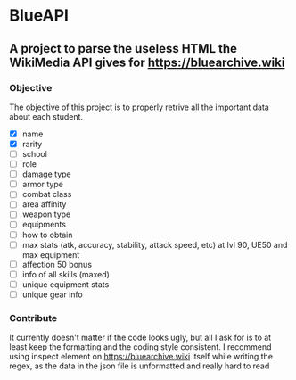 # BlueAPI
## A project to parse the useless HTML the WikiMedia API gives for https://bluearchive.wiki

### Objective
The objective of this project is to properly retrive all the important data about each student.
- [x] name
- [x] rarity
- [ ] school
- [ ] role
- [ ] damage type
- [ ] armor type
- [ ] combat class
- [ ] area affinity
- [ ] weapon type
- [ ] equipments
- [ ] how to obtain
- [ ] max stats (atk, accuracy, stability, attack speed, etc) at lvl 90, UE50 and max equipment
- [ ] affection 50 bonus
- [ ] info of all skills (maxed)
- [ ] unique equipment stats
- [ ] unique gear info
      
### Contribute
It currently doesn't matter if the code looks ugly, but all I ask for is to at least keep the formatting and the coding style consistent.
I recommend using inspect element on https://bluearchive.wiki itself while writing the regex, as the data in the json file is unformatted and really hard to read
